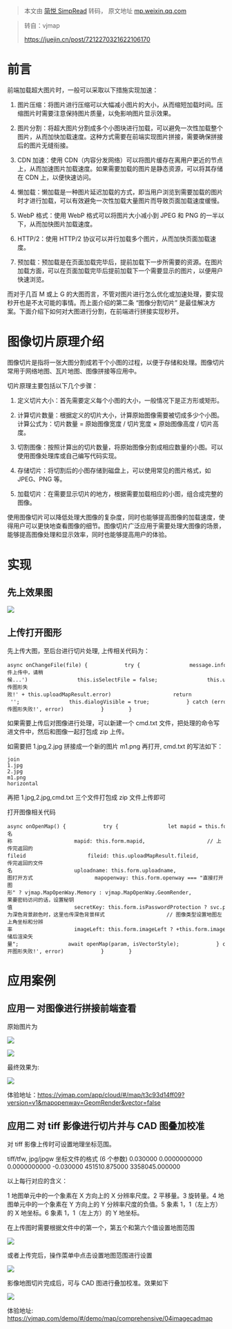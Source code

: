 > 本文由 [简悦 SimpRead](http://ksria.com/simpread/) 转码， 原文地址 [mp.weixin.qq.com](https://mp.weixin.qq.com/s/FUZjfUGBtFXN0s57DSqMRg)

> 转自：vjmap
> 
> https://juejin.cn/post/7212270321622106170

前言
==

前端加载超大图片时，一般可以采取以下措施实现加速：

1.  图片压缩：将图片进行压缩可以大幅减小图片的大小，从而缩短加载时间。压缩图片时需要注意保持图片质量，以免影响图片显示效果。
    
2.  图片分割：将超大图片分割成多个小图块进行加载，可以避免一次性加载整个图片，从而加快加载速度。这种方式需要在前端实现图片拼接，需要确保拼接后的图片无缝衔接。
    
3.  CDN 加速：使用 CDN（内容分发网络）可以将图片缓存在离用户更近的节点上，从而加速图片加载速度。如果需要加载的图片是静态资源，可以将其存储在 CDN 上，以便快速访问。
    
4.  懒加载：懒加载是一种图片延迟加载的方式，即当用户浏览到需要加载的图片时才进行加载，可以有效避免一次性加载大量图片而导致页面加载速度缓慢。
    
5.  WebP 格式：使用 WebP 格式可以将图片大小减小到 JPEG 和 PNG 的一半以下，从而加快图片加载速度。
    
6.  HTTP/2：使用 HTTP/2 协议可以并行加载多个图片，从而加快页面加载速度。
    
7.  预加载：预加载是在页面加载完毕后，提前加载下一步所需要的资源。在图片加载方面，可以在页面加载完毕后提前加载下一个需要显示的图片，以便用户快速浏览。
    

而对于几百 M 或上 G 的大图而言，不管对图片进行怎么优化或加速处理，要实现秒开也是不太可能的事情。而上面介绍的第二条 “图像分割切片” 是最佳解决方案。下面介绍下如何对大图进行分割，在前端进行拼接实现秒开。

图像切片原理介绍
========

图像切片是指将一张大图分割成若干个小图的过程，以便于存储和处理。图像切片常用于网络地图、瓦片地图、图像拼接等应用中。

切片原理主要包括以下几个步骤：

1.  定义切片大小：首先需要定义每个小图的大小，一般情况下是正方形或矩形。
    
2.  计算切片数量：根据定义的切片大小，计算原始图像需要被切成多少个小图。计算公式为：切片数量 = 原始图像宽度 / 切片宽度 × 原始图像高度 / 切片高度。
    
3.  切割图像：按照计算出的切片数量，将原始图像分割成相应数量的小图。可以使用图像处理库或自己编写代码实现。
    
4.  存储切片：将切割后的小图存储到磁盘上，可以使用常见的图片格式，如 JPEG、PNG 等。
    
5.  加载切片：在需要显示切片的地方，根据需要加载相应的小图，组合成完整的图像。
    

使用图像切片可以降低处理大图像的复杂度，同时也能够提高图像的加载速度，使得用户可以更快地查看图像的细节。图像切片广泛应用于需要处理大图像的场景，能够提高图像处理和显示效率，同时也能够提高用户的体验。

实现
==

先上效果图
-----

![](https://mmbiz.qpic.cn/sz_mmbiz_gif/zPh0erYjkib3OuQfoM4riaeoNSxO6LlcEE6IS8UfMI5bracr3JEsm9THLDMxIibVBAZCtg2tPZSOWibWfaZKUNYAiag/640?wx_fmt=gif)

上传打开图形
------

先上传大图，至后台进行切片处理, 上传相关代码为：

```
async onChangeFile(file) {            try {                message.info('文件上传中，请稍候...')                this.isSelectFile = false;                this.uploadMapResult = await svc.uploadMap(file.raw);                if (this.uploadMapResult.error) {                    message.error('上传图形失败!' + this.uploadMapResult.error)                    return                }                this.form.mapid = this.uploadMapResult.mapid;                this.form.uploadname = this.uploadMapResult.uploadname;                this.maptype = this.uploadMapResult.maptype || '';                this.dialogVisible = true;            } catch (error) {                console.error(error);                message.error('上传图形失败!', error)            }        }
```

如果需要上传后对图像进行处理，可以新建一个 cmd.txt 文件，把处理的命令写进文件中，然后和图像一起打包成 zip 上传。

如需要把 1.jpg,2.jpg 拼接成一个新的图片 m1.png 再打开, cmd.txt 的写法如下：

```
join
1.jpg
2.jpg
m1.png
horizontal
```

再把 1.jpg,2.jpg,cmd.txt 三个文件打包成 zip 文件上传即可

打开图像相关代码

```
async onOpenMap() {            try {                let mapid = this.form.mapid;                let param = {                    ...this.uploadMapResult,                    // 图名称                    mapid: this.form.mapid,                    // 上传完返回的fileid                    fileid: this.uploadMapResult.fileid,                    // 上传完返回的文件名                    uploadname: this.form.uploadname,                    // 地图打开方式                    mapopenway: this.form.openway === "直接打开图形" ? vjmap.MapOpenWay.Memory : vjmap.MapOpenWay.GeomRender,                    // 如果要密码访问的话，设置秘钥值                    secretKey: this.form.isPasswordProtection ? svc.pwdToSecretKey(this.form.password) : undefined,                    style: vjmap.openMapDarkStyle(),// div为深色背景颜色时，这里也传深色背景样式                    // 图像类型设置地图左上角坐标和分辨率                    imageLeft: this.form.imageLeft ? +this.form.imageLeft : undefined,                    imageTop: this.form.imageTop ? +this.form.imageTop : undefined,                    imageResolution: this.form.imageResolution ? +this.form.imageResolution : undefined,                }                let isVectorStyle = this.form.openway === "存储后渲染矢量";                await openMap(param, isVectorStyle);            } catch (error) {                console.error(error);                message.error('打开图形失败!', error)            }        }
```

应用案例
====

应用一 对图像进行拼接前端查看
---------------

原始图片为

![](https://mmbiz.qpic.cn/sz_mmbiz_png/zPh0erYjkib3OuQfoM4riaeoNSxO6LlcEESegibp8hMnOprw4PwrAG4jFldu3ictlAAFhMh9x8iapjKNfQBkgTEk2aQ/640?wx_fmt=png)

![](https://mmbiz.qpic.cn/sz_mmbiz_png/zPh0erYjkib3OuQfoM4riaeoNSxO6LlcEEeiblNlmq9hvhEHB5QG7A97jiaSz04Re4Q72ea2eh47nBYO7PSicyYicE8Q/640?wx_fmt=png)

最终效果为:

![](https://mmbiz.qpic.cn/sz_mmbiz_png/zPh0erYjkib3OuQfoM4riaeoNSxO6LlcEE9vDeTDWecQeENCj1ibEImqicMZCh6bf2GL26xWuk4ZxyWZRphG1RVwSA/640?wx_fmt=png)

体验地址：https://vjmap.com/app/cloud/#/map/t3c93d14ff09?version=v1&mapopenway=GeomRender&vector=false

应用二 对 tiff 影像进行切片并与 CAD 图叠加校准
-----------------------------

对 tiff 影像上传时可设置地理坐标范围。

tiff/tfw, jpg/jpgw 坐标文件的格式 (6 个参数) 0.030000 0.0000000000 0.0000000000 -0.030000 451510.875000 3358045.000000

以上每行对应的含义：

1 地图单元中的一个象素在 X 方向上的 X 分辨率尺度。2 平移量。3 旋转量。4 地图单元中的一个象素在 Y 方向上的 Y 分辨率尺度的负值。5 象素 1，1（左上方）的 X 地坐标。6 象素 1，1（左上方）的 Y 地坐标。

在上传图时需要根据文件中的第一个，第五个和第六个值设置地图范围

![](https://mmbiz.qpic.cn/sz_mmbiz_png/zPh0erYjkib3OuQfoM4riaeoNSxO6LlcEEBQSkQgBH0lCdusaibialMKNT7F2icrJJYE9eNhiaxVdia7QQ3Aww4VnjzKg/640?wx_fmt=png)

或者上传完后，操作菜单中点击设置地图范围进行设置

![](https://mmbiz.qpic.cn/sz_mmbiz_png/zPh0erYjkib3OuQfoM4riaeoNSxO6LlcEEyibiaia8aJic1FIGpTPDk21NMNnLzdEjgC24EzmnORGmnNlM72DpgwHuuw/640?wx_fmt=png)

影像地图切片完成后，可与 CAD 图进行叠加校准。效果如下

![](https://mmbiz.qpic.cn/sz_mmbiz_png/zPh0erYjkib3OuQfoM4riaeoNSxO6LlcEEVUeD9zgW7eUMdvsFgELqIMcdTIHaBagobMTiah4RVDmDoPjP8icribUKg/640?wx_fmt=png)

体验地址: https://vjmap.com/demo/#/demo/map/comprehensive/04imagecadmap